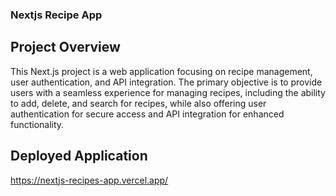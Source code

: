 ### Nextjs Recipe App
## Project Overview
This Next.js project is a web application focusing on recipe management, user authentication, and API integration. The primary objective is to provide users with a seamless experience for managing recipes, including the ability to add, delete, and search for recipes, while also offering user authentication for secure access and API integration for enhanced functionality.

## Deployed Application
https://nextjs-recipes-app.vercel.app/
